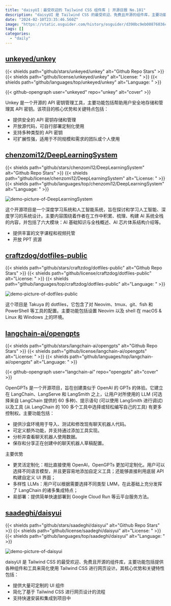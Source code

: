 ```yaml
---
title: "daisyUI：最受欢迎的 Tailwind CSS 组件库 | 开源日报 No.181"
description: "daisyUI 是 Tailwind CSS 的最受欢迎、免费且开源的组件库，主要功能包括提供各种组件和工具来简化使用 Tailwind CSS 进行网页设计。"
date: "2024-02-10T23:35:46.560Z"
image: "https://static.osguider.com/history/osguider/d390bc9eb00876036ceb48e471987b13.png"
tags: []
categories:
  - "daily"
---
```


## [unkeyed/unkey](https://github.com/unkeyed/unkey)

{{< shields path="github/stars/unkeyed/unkey" alt="Github Repo Stars" >}} {{< shields path="github/license/unkeyed/unkey" alt="License: " >}} {{< shields path="github/languages/top/unkeyed/unkey" alt="Language: " >}}

{{< github-opengraph user="unkeyed" repo="unkey" alt="cover" >}}

Unkey 是一个开源的 API 密钥管理工具，主要功能包括帮助用户安全地存储和管理其 API 密钥。该项目的核心优势和关键特点包括：

- 提供安全的 API 密钥存储和管理
- 开放源代码，可自行部署定制化使用
- 支持多种类型的 API 密钥
- 可扩展性强，适用于不同规模和需求的团队或个人使用
  
## [chenzomi12/DeepLearningSystem](https://github.com/chenzomi12/DeepLearningSystem)

{{< shields path="github/stars/chenzomi12/DeepLearningSystem" alt="Github Repo Stars" >}} {{< shields path="github/license/chenzomi12/DeepLearningSystem" alt="License: " >}} {{< shields path="github/languages/top/chenzomi12/DeepLearningSystem" alt="Language: " >}}

![demo-picture-of-DeepLearningSystem](https://static.osguider.com/history/osguider/efae1537f6a13aadbeb4bb18ff92c79a.png)

这个开源项目是一个深度学习系统和人工智能系统，旨在探讨和学习人工智能、深度学习的系统设计。主要内容围绕着作者在工作中积累、梳理、构建 AI 系统全栈的内容，并包括了六大模块：AI 基础知识与全栈概述、AI 芯片体系结构介绍等。

- 提供丰富的文字课程和视频托管
- 开放 PPT 资源
  
## [craftzdog/dotfiles-public](https://github.com/craftzdog/dotfiles-public)

{{< shields path="github/stars/craftzdog/dotfiles-public" alt="Github Repo Stars" >}} {{< shields path="github/license/craftzdog/dotfiles-public" alt="License: " >}} {{< shields path="github/languages/top/craftzdog/dotfiles-public" alt="Language: " >}}

![demo-picture-of-dotfiles-public](https://static.osguider.com/history/osguider/368fa4080d7dec841421e9882a066a2b.png)

这个项目是 Takuya 的 dotfiles，它包含了对 Neovim、tmux、git、fish 和 PowerShell 等工具的配置。主要功能包括设置 Neovim 以及 shell 在 macOS & Linux 和 Windows 上的环境。
  
## [langchain-ai/opengpts](https://github.com/langchain-ai/opengpts)

{{< shields path="github/stars/langchain-ai/opengpts" alt="Github Repo Stars" >}} {{< shields path="github/license/langchain-ai/opengpts" alt="License: " >}} {{< shields path="github/languages/top/langchain-ai/opengpts" alt="Language: " >}}

{{< github-opengraph user="langchain-ai" repo="opengpts" alt="cover" >}}

OpenGPTs 是一个开源项目，旨在创建类似于 OpenAI 的 GPTs 的体验。它建立在 LangChain、LangServe 和 LangSmith 之上，让用户对所使用的 LLM (可选择来自 LangChain 提供的 60 多种)、提示语句 (可以使用 LangSmith 进行调试) 以及工具 (从 LangChain 的 100 多个工具中选择或轻松编写自己的工具) 有更多控制权。主要功能包括：

- 提供沙盒环境用于导入、测试和修改现有聊天机器人代码。
- 可定义额外功能，并支持通过添加工具实现。
- 分析并查看聊天机器人使用数据。
- 保存和分享正在创建中的聊天机器人草稿配置。

主要优势

- 更灵活定制化：相比直接使用 OpenAI，OpenGPTs 更加可定制化。用户可以选择不同语言模型，并且更容易地添加自定义工具；还能够直接利用底层 API 构建自定义 UI 界面；
- 多样性 LLMs：用户可以根据需要选择不同类型 LMM，在此基础上充分发挥了 LangChain 的诸多集成特点；
- 易部署：提供简单快速部署到 Google Cloud Run 等云平台服务方法。
  
## [saadeghi/daisyui](https://github.com/saadeghi/daisyui)

{{< shields path="github/stars/saadeghi/daisyui" alt="Github Repo Stars" >}} {{< shields path="github/license/saadeghi/daisyui" alt="License: " >}} {{< shields path="github/languages/top/saadeghi/daisyui" alt="Language: " >}}

![demo-picture-of-daisyui](https://static.osguider.com/history/2023/59c94545f46ab3b6b7780bbeb72b0c23.png)

daisyUI 是 Tailwind CSS 的最受欢迎、免费且开源的组件库，主要功能包括提供各种组件和工具来简化使用 Tailwind CSS 进行网页设计。其核心优势和关键特性包括：

- 提供大量可定制的 UI 组件
- 简化了基于 Tailwind CSS 进行网页设计的流程
- 支持快速安装和集成到项目中
  
